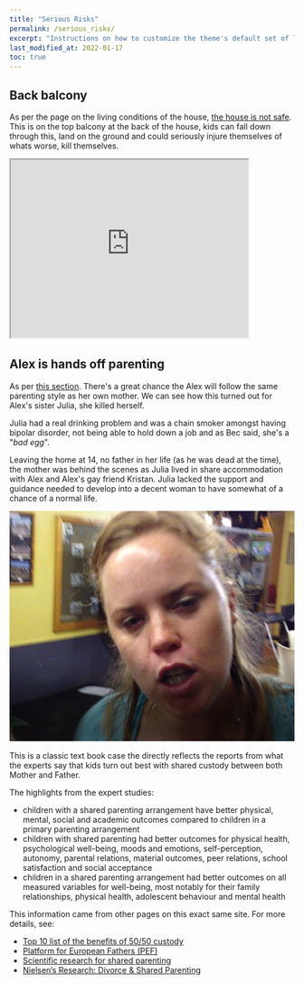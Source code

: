 ```yaml
---
title: "Serious Risks"
permalink: /serious_risks/
excerpt: "Instructions on how to customize the theme's default set of layouts, includes, and stylesheets when using the Ruby Gem version."
last_modified_at: 2022-01-17
toc: true
---
```




## Back balcony

As per the page on the living conditions of the house, [the house is not safe](/marcseparation/living_conditions/#the-house-is-totally-not-safe). This is on the top balcony at the back of the house, kids can fall down through this, land on the ground and could seriously injure themselves of whats worse, kill themselves. 

<iframe width="420" height="315"
    src="https://www.youtube.com/embed/Pb2Wtx18Zj8?playlist=Pb2Wtx18Zj8&loop=1&start=81&end=89&Version=3&autoplay=1&mute=1&showinfo=1&rel=0">
</iframe>

## Alex is hands off parenting

As per [this section](/marcseparation/alex_parenting/#alex-is-never-around). There's a great chance the Alex will follow the same parenting style as her own mother. We can see how this turned out for Alex's sister Julia, she killed herself.

Julia had a real drinking problem and was a chain smoker amongst having bipolar disorder, not being able to hold down a job and as Bec said, she's a "*bad egg*". 

Leaving the home at 14, no father in her life (as he was dead at the time), the mother was behind the scenes as Julia lived in share accommodation with Alex and Alex's gay friend Kristan. Julia lacked the support and guidance needed to develop into a decent woman to have somewhat of a chance of a normal life. 

![](../blobs/reportjulia/julia_drunk1.png)

This is a classic text book case the directly reflects the reports from what the experts say that kids turn out best with shared custody between both Mother and Father.

The highlights from the expert studies:

- children with a shared parenting arrangement have better physical, mental, social and academic outcomes compared to children in a primary parenting arrangement
- children with shared parenting had better outcomes for physical health, psychological well-being, moods and emotions, self-perception, autonomy, parental relations, material outcomes, peer relations, school satisfaction and social acceptance
- children in a shared parenting arrangement had better outcomes on all measured variables for well-being, most notably for their family relationships, physical health, adolescent behaviour and mental health

This information came from other pages on this exact same site. For more details, see:
- [Top 10 list of the benefits of 50/50 custody](/marcseparation/5050_custody/)
- [Platform for European Fathers (PEF)](/marcseparation/platform_for_european_fathers/)
- [Scientific research for shared parenting](/marcseparation/my_initial_comments/#scientific-research-for-shared-parenting)
- [Nielsen’s Research: Divorce & Shared Parenting](/marcseparation/appendix_nielsens_research/)